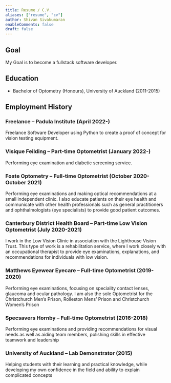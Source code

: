 ```yaml
---
title: Resume / C.V.
aliases: ["resume", "cv"]
author: Shivan Sivakumaran
enableComments: false
draft: false
---
```


## Goal

My Goal is to become a fullstack software developer.

## Education

- Bachelor of Optometry (Honours), University of Auckland (2011-2015)

## Employment History

### Freelance – Padula Institute (April 2022-)

Freelance Software Developer using Python to create a proof of concept for vision testing equipment.

### Visique Feilding – Part-time Optometrist (January 2022-)

Performing eye examination and diabetic screening service.

### Foate Optometry – Full-time Optometrist (October 2020-October 2021)

Performing eye examinations and making optical recommendations at a small independent clinic. I also educate patients on their eye health and communicate with other health professionals such as general practitioners and ophthalmologists (eye specialists) to provide good patient outcomes.

### Canterbury District Health Board – Part-time Low Vision Optometrist (July 2020-2021)

I work in the Low Vision Clinic in association with the Lighthouse Vision Trust. This type of work is a rehabilitation service, where I work closely with an occupational therapist to provide eye examinations, explanations, and recommendations for individuals with low vision.

### Matthews Eyewear Eyecare – Full-time Optometrist (2019-2020)

Performing eye examinations, focusing on speciality contact lenses, glaucoma and ocular pathology. I am also the sole Optometrist for the Christchurch Men’s Prison, Rolleston Mens’ Prison and Christchurch Women’s Prison

### Specsavers Hornby – Full-time Optometrist (2016-2018)

Performing eye examinations and providing recommendations for visual needs as well as aiding team members, polishing skills in effective teamwork and leadership

### University of Auckland – Lab Demonstrator (2015)

Helping students with their learning and practical knowledge, while developing my own confidence in the field and ability to explain complicated concepts
